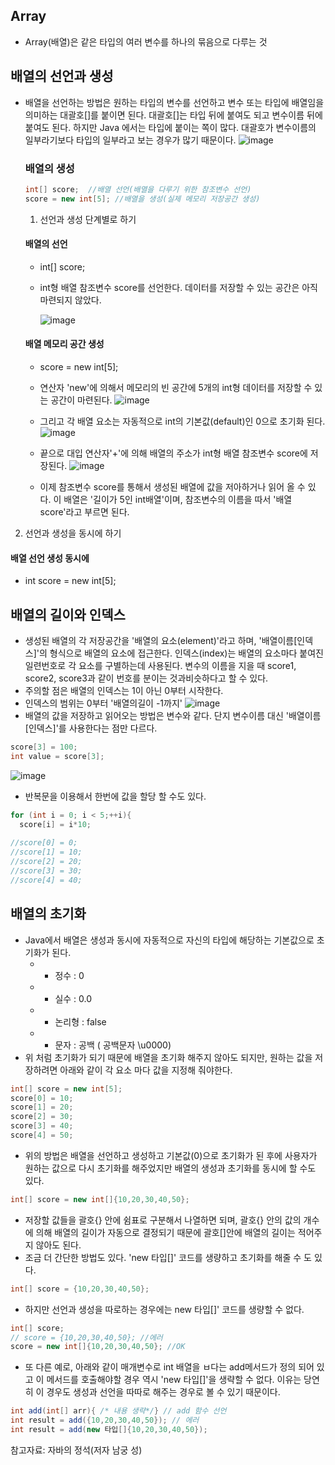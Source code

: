 ## Array
* Array(배열)은 같은 타입의 여러 변수를 하나의 묶음으로 다루는 것

## 배열의 선언과 생성
* 배열을 선언하는 방법은 원하는 타입의 변수를 선언하고 변수 또는 타입에 배열임을 의미하는 대괄호\[]를 붙이면 된다. 대괄호[]는 타입 뒤에 붙여도 되고 변수이름 뒤에 붙여도 된다. 하지만 Java 에서는 타입에 붙이는 쪽이 많다. 대괄호가 변수이름의 일부라기보다 타입의 일부라고 보는 경우가 많기 때문이다.
![image](https://user-images.githubusercontent.com/76929823/120873910-17a4fe80-c5df-11eb-88fe-a6592baee4b0.png)
  ### 배열의 생성
  
  ```java
  int[] score;  //배열 선언(배열을 다루기 위한 참조변수 선언)
  score = new int[5]; //배열을 생성(실제 메모리 저장공간 생성)
  ```
  1. 선언과 생성 단계별로 하기
  #### 배열의 선언
  * int[] score;
  
  * int형 배열 참조변수 score를 선언한다. 데이터를 저장할 수 있는 공간은 아직 마련되지 않았다.
    
      ![image](https://user-images.githubusercontent.com/76929823/120874047-b7fb2300-c5df-11eb-936f-cf2039caf918.png)
  
  #### 배열 메모리 공간 생성
  * score = new int\[5];
  
  * 연산자 'new'에 의해서 메모리의 빈 공간에 5개의 int형 데이터를 저장할 수 있는 공간이 마련된다.
   ![image](https://user-images.githubusercontent.com/76929823/120874099-f09afc80-c5df-11eb-8af1-19a40fcfe18d.png)
  
  * 그리고 각 배열 요소는 자동적으로 int의 기본값(default)인 0으로 초기화 된다.
   ![image](https://user-images.githubusercontent.com/76929823/120874129-158f6f80-c5e0-11eb-8953-235d3440a522.png)
  
  * 끝으로 대입 연산자'+'에 의해 배열의 주소가 int형 배열 참조변수 score에 저장된다.
   ![image](https://user-images.githubusercontent.com/76929823/120874151-31931100-c5e0-11eb-849d-c355b18ce86a.png)
  
  * 이제 참조변수 score를 통해서 생성된 배열에 값을 저아하거나 읽어 올 수 있다. 이 배열은 '길이가 5인 int배열'이며, 참조변수의 이름을 따서 '배열 score'라고 부르면 된다.

2. 선언과 생성을 동시에 하기
#### 배열 선언 생성 동시에
* int score = new int[5];


## 배열의 길이와 인덱스
* 생성된 배열의 각 저장공간을 '배열의 요소(element)'라고 하며, '배열이름[인덱스]'의 형식으로 배열의 요소에 접근한다. 인덱스(index)는 배열의 요소마다 붙여진 일련번호로 각 요소를 구별하는데 사용된다. 변수의 이름을 지을 때 score1, score2, score3과 같이 번호를 분이는 것과비슷하다고 할 수 있다.
* 주의할 점은 배열의 인덱스는 1이 아닌 0부터 시작한다.
* 인덱스의 범위는 0부터 '배열의길이 -1까지'
  ![image](https://user-images.githubusercontent.com/76929823/120877419-5643b480-c5f1-11eb-948e-6e4dd72f65c9.png)
* 배열의 값을 저장하고 읽어오는 방법은 변수와 같다. 단지 변수이름 대신 '배열이름\[인덱스]'를 사용한다는 점만 다르다.
```java
score[3] = 100;
int value = score[3];
```
![image](https://user-images.githubusercontent.com/76929823/120877580-4ed0db00-c5f2-11eb-9977-56c7acbce19e.png)
* 반복문을 이용해서 한번에 값을 할당 할 수도 있다.
```java
for (int i = 0; i < 5;++i){
  score[i] = i*10;
  
//score[0] = 0;
//score[1] = 10;
//score[2] = 20;
//score[3] = 30;
//score[4] = 40;

```

## 배열의 초기화
* Java에서 배열은 생성과 동시에 자동적으로 자신의 타입에 해당하는 기본값으로 초기화가 된다.
  * - 정수 : 0
  * - 실수 : 0.0
  * - 논리형 : false
  * - 문자 : 공백 ( 공백문자 \u0000)
* 위 처럼 초기화가 되기 때문에 배열을 초기화 해주지 않아도 되지만, 원하는 값을 저장하려면 아래와 같이 각 요소 마다 값을 지정해 줘야한다.
```java
int[] score = new int[5];
score[0] = 10;
score[1] = 20;
score[2] = 30;
score[3] = 40;
score[4] = 50;

```
* 위의 방법은 배열을 선언하고 생성하고 기본값(0)으로 초기화가 된 후에 사용자가 원하는 값으로 다시 초기화를 해주었지만 배열의 생성과 초기화를 동시에 할 수도 있다.
```java
int[] score = new int[]{10,20,30,40,50};
```
* 저장할 값들을 괄호{} 안에 쉼표로 구분해서 나열하면 되며, 괄호{} 안의 값의 개수에 의해 배열의 길이가 자동으로 결정되기 때문에 괄호[]안에 배열의 길이는 적어주지 않아도 된다.
* 조금 더 간단한 방법도 있다. 'new 타입[]' 코드를 생량하고 초기화를 해줄 수 도 있다.
```java
int[] score = {10,20,30,40,50};
```
* 하지만 선언과 생성을 따로하는 경우에는 new 타입[]' 코드를 생량할 수 없다.
```java
int[] score;
// score = {10,20,30,40,50}; //에러
score = new int[]{10,20,30,40,50}; //OK
```

* 또 다른 예로, 아래와 같이 매개변수로 int 배열을 ㅂ다는 add메서드가 정의 되어 있고 이 메서드를 호출해야할 경우 역시 'new 타입[]'을 생략할 수 없다. 이유는 당연히 이 경우도 생성과 선언을 따따로 해주는 경우로 볼 수 있기 때문이다.
```java
int add(int[] arr){ /* 내용 생략*/} // add 함수 선언
int result = add({10,20,30,40,50}); // 에러
int result = add(new 타입[]{10,20,30,40,50});
```

참고자료: 자바의 정석(저자 남궁 성)

